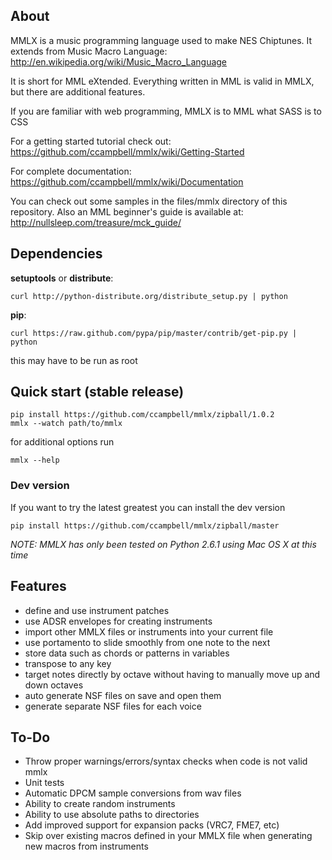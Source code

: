 ## About

MMLX is a music programming language used to make NES Chiptunes.  It extends from Music Macro Language:
http://en.wikipedia.org/wiki/Music_Macro_Language

It is short for MML eXtended. Everything written in MML is valid in MMLX, but there are additional features.

If you are familiar with web programming, MMLX is to MML what SASS is to CSS

For a getting started tutorial check out:
https://github.com/ccampbell/mmlx/wiki/Getting-Started

For complete documentation:
https://github.com/ccampbell/mmlx/wiki/Documentation

You can check out some samples in the files/mmlx directory of this repository.  Also an MML beginner's guide is available at:
http://nullsleep.com/treasure/mck_guide/

## Dependencies

**setuptools** or **distribute**:

    curl http://python-distribute.org/distribute_setup.py | python

**pip**:

    curl https://raw.github.com/pypa/pip/master/contrib/get-pip.py | python

this may have to be run as root

## Quick start (stable release)
    pip install https://github.com/ccampbell/mmlx/zipball/1.0.2
    mmlx --watch path/to/mmlx

for additional options run

    mmlx --help

### Dev version

If you want to try the latest greatest you can install the dev version

    pip install https://github.com/ccampbell/mmlx/zipball/master

*NOTE: MMLX has only been tested on Python 2.6.1 using Mac OS X at this time*

## Features
* define and use instrument patches
* use ADSR envelopes for creating instruments
* import other MMLX files or instruments into your current file
* use portamento to slide smoothly from one note to the next
* store data such as chords or patterns in variables
* transpose to any key
* target notes directly by octave without having to manually move up and down octaves
* auto generate NSF files on save and open them
* generate separate NSF files for each voice

## To-Do
* Throw proper warnings/errors/syntax checks when code is not valid mmlx
* Unit tests
* Automatic DPCM sample conversions from wav files
* Ability to create random instruments
* Ability to use absolute paths to directories
* Add improved support for expansion packs (VRC7, FME7, etc)
* Skip over existing macros defined in your MMLX file when generating new macros from instruments

